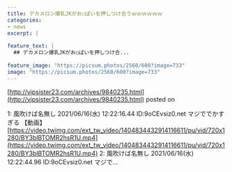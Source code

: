 ```yaml
---
title: デカメロン爆乳JKがお○ぱいを押しつけ合うｗｗｗｗｗｗ
categories:
- news
excerpt: |
  
feature_text: |
  ## デカメロン爆乳JKがお○ぱいを押しつけ合...
  
feature_image: "https://picsum.photos/2560/600?image=733"
image: "https://picsum.photos/2560/600?image=733"
---
```


[http://vipsister23.com/archives/9840235.html](http://vipsister23.com/archives/9840235.html)
posted on 

<!--more-->

1: 風吹けば名無し 2021/06/16(水) 12:22:16.44 ID:9oCEvsiz0.net マジででかすぎる 【動画】[https://video.twimg.com/ext_tw_video/1404834432914116611/pu/vid/720x1280/BY3blBTOMR2hsR1U.mp4](https://video.twimg.com/ext_tw_video/1404834432914116611/pu/vid/720x1280/BY3blBTOMR2hsR1U.mp4) 2: 風吹けば名無し 2021/06/16(水) 12:22:44.96 ID:9oCEvsiz0.net マジで...
